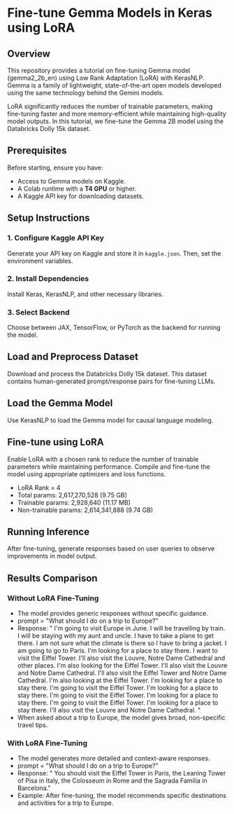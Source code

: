 # Fine-tune Gemma Models in Keras using LoRA

## Overview

This repository provides a tutorial on fine-tuning Gemma model (gemma2_2b_en) using Low Rank Adaptation (LoRA) with KerasNLP. Gemma is a family of lightweight, state-of-the-art open models developed using the same technology behind the Gemini models.

LoRA significantly reduces the number of trainable parameters, making fine-tuning faster and more memory-efficient while maintaining high-quality model outputs. In this tutorial, we fine-tune the Gemma 2B model using the Databricks Dolly 15k dataset.

## Prerequisites

Before starting, ensure you have:
- Access to Gemma models on Kaggle.
- A Colab runtime with a **T4 GPU** or higher.
- A Kaggle API key for downloading datasets.

## Setup Instructions

### 1. Configure Kaggle API Key
Generate your API key on Kaggle and store it in `kaggle.json`. Then, set the environment variables.

### 2. Install Dependencies
Install Keras, KerasNLP, and other necessary libraries.

### 3. Select Backend
Choose between JAX, TensorFlow, or PyTorch as the backend for running the model.

## Load and Preprocess Dataset

Download and process the Databricks Dolly 15k dataset. This dataset contains human-generated prompt/response pairs for fine-tuning LLMs.

## Load the Gemma Model

Use KerasNLP to load the Gemma model for causal language modeling.

## Fine-tune using LoRA

Enable LoRA with a chosen rank to reduce the number of trainable parameters while maintaining performance. Compile and fine-tune the model using appropriate optimizers and loss functions.
- LoRA Rank = 4
- Total params: 2,617,270,528 (9.75 GB)
- Trainable params: 2,928,640 (11.17 MB)
- Non-trainable params: 2,614,341,888 (9.74 GB)

## Running Inference

After fine-tuning, generate responses based on user queries to observe improvements in model output.

## Results Comparison

### Without LoRA Fine-Tuning
- The model provides generic responses without specific guidance.
- prompt = "What should I do on a trip to Europe?"
- Response:  " I'm going to visit Europe in June. I will be travelling by train. I will be staying with my aunt and uncle. I have to take a plane to get there. I am not sure what the climate is there so I have to bring a jacket. I am going to go to Paris. I'm looking for a place to stay there. I want to visit the Eiffel Tower. I'll also visit the Louvre, Notre Dame Cathedral and other places. I'm also looking for the Eiffel Tower. I'll also visit the Louvre and Notre Dame Cathedral. I'll also visit the Eiffel Tower and Notre Dame Cathedral. I'm also looking at the Eiffel Tower. I'm looking for a place to stay there. I'm going to visit the Eiffel Tower. I'm looking for a place to stay there. I'm going to visit the Eiffel Tower. I'm looking for a place to stay there. I'm going to visit the Eiffel Tower. I'm looking for a place to stay there. I'll also visit the Louvre and Notre Dame Cathedral. "
- When asked about a trip to Europe, the model gives broad, non-specific travel tips.


### With LoRA Fine-Tuning
- The model generates more detailed and context-aware responses.
- prompt = "What should I do on a trip to Europe?"
- Response: " You should visit the Eiffel Tower in Paris, the Leaning Tower of Pisa in Italy, the Colosseum in Rome and the Sagrada Familia in Barcelona."
- Example: After fine-tuning, the model recommends specific destinations and activities for a trip to Europe.
